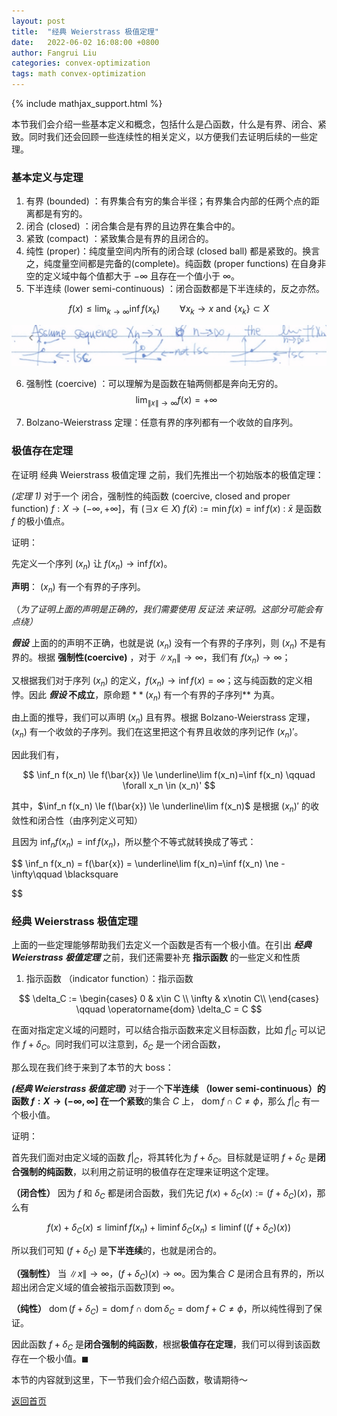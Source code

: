 ```yaml
---
layout: post
title:  "经典 Weierstrass 极值定理"
date:   2022-06-02 16:08:00 +0800
author: Fangrui Liu
categories: convex-optimization
tags: math convex-optimization
---
```


{% include mathjax_support.html %}

本节我们会介绍一些基本定义和概念，包括什么是凸函数，什么是有界、闭合、紧致。同时我们还会回顾一些连续性的相关定义，以方便我们去证明后续的一些定理。

<!--more-->

### 基本定义与定理

1. 有界 (bounded) ：有界集合有穷的集合半径；有界集合内部的任两个点的距离都是有穷的。
2. 闭合 (closed) ：闭合集合是有界的且边界在集合中的。
3. 紧致 (compact) ：紧致集合是有界的且闭合的。
4. 纯性 (proper)：纯度量空间内所有的闭合球 (closed ball) 都是紧致的。换言之，纯度量空间都是完备的(complete)。纯函数 (proper functions) 在自身非空的定义域中每个值都大于 $-\infty$ 且存在一个值小于 $\infty$。
5. 下半连续 (lower semi-continuous) ：闭合函数都是下半连续的，反之亦然。

$$f(x)\le\lim_{k\to\infty}\inf{f(x_k)} \qquad \forall x_k\to x \text{ and } \{x_k\}\subset X$$

![（上半连续 + 下半连续 = 连续）](/imgs/lsc_demonstration.png)

6. 强制性 (coercive) ：可以理解为是函数在轴两侧都是奔向无穷的。
$$
\lim_{\|x\|\to\infty}f(x)=+\infty
$$

7. Bolzano-Weierstrass 定理：任意有界的序列都有一个收敛的自序列。

### 极值存在定理

在证明 经典 Weierstrass 极值定理 之前，我们先推出一个初始版本的极值定理：

*(定理 1)* 对于一个 闭合，强制性的纯函数 (coercive, closed and proper function) $f:X\to(-\infty,+\infty]$，有 $(\exists x\in X) \text{ } f(\bar{x}):=\min f(x) = \inf f(x)$ :  $\bar{x}$ 是函数 $f$ 的极小值点。

证明：

先定义一个序列 $(x_n)$ 让 $f(x_n)\to\inf f(x)$。

**声明**： $(x_n)$ 有一个有界的子序列。

（*为了证明上面的声明是正确的，我们需要使用 反证法 来证明。这部分可能会有点绕）*

***假设*** 上面的的声明不正确，也就是说 $(x_n)$ 没有一个有界的子序列，则 $(x_n)$ 不是有界的。根据 **强制性(coercive)** ，对于 $\|x_n\|\to\infty$，我们有 $f(x_n)\to\infty$；

又根据我们对于序列 $(x_n)$ 的定义，$f(x_n)\to\inf f(x) = \infty$；这与纯函数的定义相悖。因此 ***假设* 不成立**，原命题 $**(x_n)$ 有一个有界的子序列** 为真。

由上面的推导，我们可以声明  $(x_n)$ 且有界。根据 Bolzano-Weierstrass 定理，$(x_n)$ 有一个收敛的子序列。我们在这里把这个有界且收敛的序列记作 $(x_n)'$。

因此我们有，

$$
\inf_n f(x_n) \le f(\bar{x}) \le \underline\lim f(x_n)=\inf f(x_n) \qquad \forall x_n \in (x_n)'
$$

其中，$\inf_n f(x_n) \le f(\bar{x}) \le \underline\lim f(x_n)$ 是根据 $(x_n)'$ 的收敛性和闭合性（由序列定义可知）

且因为 $\inf_n f(x_n)=\inf f(x_n)$，所以整个不等式就转换成了等式：

$$
\inf_n f(x_n) = f(\bar{x}) = \underline\lim f(x_n)=\inf f(x_n) \ne -\infty\qquad \blacksquare

$$

### 经典 Weierstrass 极值定理

上面的一些定理能够帮助我们去定义一个函数是否有一个极小值。在引出 ***经典 Weierstrass 极值定理*** 之前，我们还需要补充 **指示函数** 的一些定义和性质

1. 指示函数 （indicator function）：指示函数 

$$
\delta_C := \begin{cases} 
      0 & x\in C \\
      \infty & x\notin C\\
\end{cases} \qquad \operatorname{dom} \delta_C = C
$$

在面对指定定义域的问题时，可以结合指示函数来定义目标函数，比如 $f|_C$ 可以记作 $f+\delta_C$。同时我们可以注意到，$\delta_C$ 是一个闭合函数，

那么现在我们终于来到了本节的大 boss：

***(经典 Weierstrass 极值定理)*** 对于一个**下半连续  （lower semi-continuous）**的函数 $f:X\to(-\infty,\infty]$ 在一个**紧致**的集合 $C$ 上， $\operatorname{dom}f \cap C \ne \phi$，那么 $f|_C$ 有一个极小值。

证明：

首先我们面对由定义域的函数 $f|_C$，将其转化为 $f+\delta_C$。目标就是证明 $f+\delta_C$ 是**闭合强制的纯函数**，以利用之前证明的极值存在定理来证明这个定理。

**（闭合性）** 因为 $f$ 和 $\delta_C$ 都是闭合函数，我们先记 $f(x)+\delta_C(x) := (f+\delta_C)(x)$，那么有 

$$
f(x)+\delta_C(x)\le\liminf f(x_n)+\liminf \delta_C(x_n)\le \liminf \Big((f+\delta_C)(x)\Big)
$$

所以我们可知 $(f+\delta_C)$ 是**下半连续**的，也就是闭合的。

**（强制性）** 当 $\|x\|\to\infty$，$(f+\delta_C)(x)\to\infty$。因为集合 $C$ 是闭合且有界的，所以超出闭合定义域的值会被指示函数顶到 $\infty$。

**（纯性）** $\operatorname{dom}(f+\delta_C) = \operatorname{dom}f \cap \operatorname{dom}\delta_C = \operatorname{dom}f + C \ne \phi$，所以纯性得到了保证。

因此函数 $f+\delta_C$ 是**闭合强制的纯函数**，根据**极值存在定理**，我们可以得到该函数存在一个极小值。$\blacksquare$

本节的内容就到这里，下一节我们会介绍凸函数，敬请期待～

[返回首页](/)
